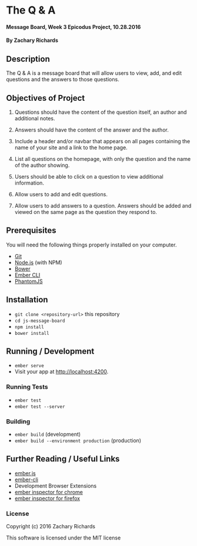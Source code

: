 # The Q & A

#### Message Board, Week 3 Epicodus Project, 10.28.2016

#### By Zachary Richards

## Description

The Q & A is a message board that will allow users to view, add, and edit questions and the answers to those questions.

## Objectives of Project

1) Questions should have the content of the question itself, an author and additional notes.

2) Answers should have the content of the answer and the author.

3) Include a header and/or navbar that appears on all pages containing the name of your site and a link to the home page.

4) List all questions on the homepage, with only the question and the name of the author showing.

5) Users should be able to click on a question to view additional information.

6) Allow users to add and edit questions.

7) Allow users to add answers to a question. Answers should be added and viewed on the same page as the question they respond to.

## Prerequisites

You will need the following things properly installed on your computer.

* [Git](http://git-scm.com/)
* [Node.js](http://nodejs.org/) (with NPM)
* [Bower](http://bower.io/)
* [Ember CLI](http://ember-cli.com/)
* [PhantomJS](http://phantomjs.org/)

## Installation

* `git clone <repository-url>` this repository
* `cd js-message-board`
* `npm install`
* `bower install`

## Running / Development

* `ember serve`
* Visit your app at [http://localhost:4200](http://localhost:4200).

### Running Tests

* `ember test`
* `ember test --server`

### Building

* `ember build` (development)
* `ember build --environment production` (production)

## Further Reading / Useful Links

* [ember.js](http://emberjs.com/)
* [ember-cli](http://ember-cli.com/)
* Development Browser Extensions
* [ember inspector for chrome](https://chrome.google.com/webstore/detail/ember-inspector/bmdblncegkenkacieihfhpjfppoconhi)
* [ember inspector for firefox](https://addons.mozilla.org/en-US/firefox/addon/ember-inspector/)

### License

Copyright (c) 2016 Zachary Richards

This software is licensed under the MIT license
